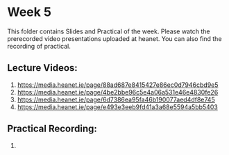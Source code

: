 # Week 5

This folder contains Slides and Practical of the week. Please watch the prerecorded video presentations uploaded at heanet. You can also find the recording of practical. 

Lecture Videos:
---------------
1. https://media.heanet.ie/page/88ad687e8415427e86ec0d7946cbd9e5
2. https://media.heanet.ie/page/4be2bbe96c5e4a06a531e46e4830fe26
3. https://media.heanet.ie/page/6d7386ea95fa46b190077aed4df8e745
4. https://media.heanet.ie/page/e493e3eeb9fd41a3a68e5594a5bb5403

Practical Recording:
-------------------
1.
